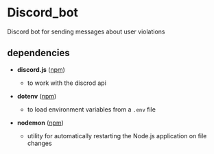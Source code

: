 # Discord_bot

Discord bot for sending messages about user violations

## dependencies

- **discord.js** ([npm](https://www.npmjs.com/package/discord.js?activeTab=readme))

  - to work with the discrod api

- **dotenv** ([npm](https://www.npmjs.com/package/dotenv))

  - to load environment variables from a `.env` file

- **nodemon** ([npm](https://www.npmjs.com/package/nodemon))

  - utility for automatically restarting the Node.js application on file changes

